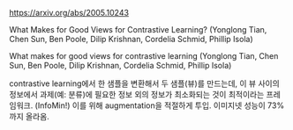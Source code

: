 https://arxiv.org/abs/2005.10243

What Makes for Good Views for Contrastive Learning? (Yonglong Tian, Chen Sun, Ben Poole, Dilip Krishnan, Cordelia Schmid, Phillip Isola)

What makes for good views for contrastive learning (Yonglong Tian, Chen Sun, Ben Poole, Dilip Krishnan, Cordelia Schmid, Phillip Isola)

contrastive learning에서 한 샘플을 변환해서 두 샘플(뷰)를 만드는데, 이 뷰 사이의 정보에서 과제(예: 분류)에 필요한 정보 외의 정보가 최소화되는 것이 최적이라는 프레임워크. (InfoMin!) 이를 위해 augmentation을 적절하게 투입. 이미지넷 성능이 73%까지 올라옴.